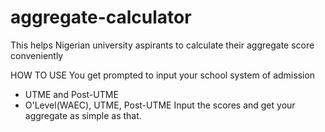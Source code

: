 # aggregate-calculator
This helps Nigerian university aspirants to calculate their aggregate score conveniently

HOW TO USE
You get prompted to input your school system of admission 
- UTME and Post-UTME
- O'Level(WAEC), UTME, Post-UTME
Input the scores and get your aggregate as simple as that.
